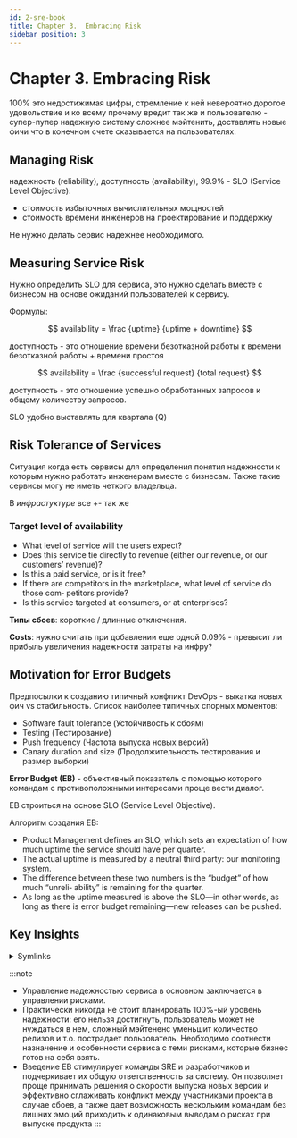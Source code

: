 ```yaml
---
id: 2-sre-book
title: Chapter 3.  Embracing Risk
sidebar_position: 3
---
```


# Chapter 3.  Embracing Risk

100% это недостижимая цифры, стремление к ней невероятно дорогое удовольствие и ко всему прочему вредит так же и пользователю - супер-пупер надежную систему сложнее мэйтенить, доставлять новые фичи что в конечном счете сказывается на пользователях.

## Managing Risk

надежность (reliability), доступность (availability), 99.9% - SLO (Service Level Objective):
- стоимость избыточных вычислительных мощностей
- стоимость времени инженеров на проектирование и поддержку

Не нужно делать сервис надежнее необходимого.

## Measuring Service Risk

Нужно определить SLO для сервиса, это нужно сделать вместе с бизнесом на основе ожиданий пользователей к сервису.

Формулы:

$$
availability = \frac {uptime} {uptime + downtime}
$$

доступность - это отношение времени безотказной работы к времени безотказной работы + времени простоя

$$
availability = \frac {successful request} {total request}
$$

доступность - это отношение успешно обработанных запросов к общему количеству запросов.

SLO удобно выставлять для квартала (Q)

## Risk Tolerance of Services

Ситуация когда есть сервисы для определения понятия надежности к которым нужно работать инженерам вместе с бизнесам. Также такие сервисы могу не иметь четкого владельца.

В *инфрастуктуре* все +- так же

### Target level of availability

- What level of service will the users expect?
- Does this service tie directly to revenue (either  our revenue, or our customers’ revenue)?
- Is this a paid service, or is it free?
- If there are competitors in the marketplace, what level of service do those com‐ petitors provide?
- Is this service targeted at consumers, or at enterprises?

**Типы сбоев**: короткие / длинные отключения.

**Costs**: нужно считать при добавлении еще одной 0.09% - превысит ли прибыль увеличения надежности затраты на инфру?

## Motivation for Error Budgets

Предпосылки к созданию типичный конфликт DevOps - выкатка новых фич vs стабильность. Список наиболее типичных спорных моментов:

- Software fault tolerance (Устойчивость к сбоям)
- Testing (Тестирование)
- Push frequency (Частота выпуска новых версий)
- Canary duration and size (Продолжительность тестирования и размер выборки)

**Error Budget (EB)** - объективный показатель с помощью которого командам с противоположными интересами проще вести диалог.

EB строиться на основе SLO (Service Level Objective).

Алгоритм создания EB:
- Product Management defines an SLO, which sets an expectation of how much uptime the service should have per quarter.
- The actual uptime is measured by a neutral third party: our monitoring system.
- The difference between these two numbers is the “budget” of how much “unreli‐ ability” is remaining for the quarter.
- As long as the uptime measured is above the SLO—in other words, as long as there is error budget remaining—new releases can be pushed.

## Key Insights

<details>
<summary>Symlinks</summary>

<!-- TODO: -->
- SLO - (4)

</details>

:::note

- Управление надежностью сервиса в основном заключается в управлении рисками.
- Практически никогда не стоит планировать 100%-ый уровень надежности: его нельзя достигнуть, пользователь может не нуждаться в нем, сложный мэйтененс уменьшит количество релизов и т.о. пострадает пользователь. Необходимо соотнести назначение и особенности сервиса с теми рисками, которые бизнес готов на себя взять. 
- Введение EB стимулирует команды SRE и разработчиков и подчеркивает их общую ответственность за систему. Он позволяет проще принимать решения о скорости выпуска новых версий и эффективно сглаживать конфликт между участниками проекта в случае сбоев, а также дает возможность нескольким командам без лишних эмоций приходить к одинаковым выводам о рисках при выпуске продукта
:::
